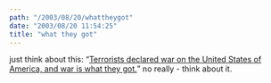 ```yaml
---
path: "/2003/08/20/whattheygot" 
date: "2003/08/20 11:54:25" 
title: "what they got" 
---
```

just think about this: <q><a href="http://www.georgewbush.com/News/Read.aspx?ID=1988">Terrorists declared war on the United States of America, and war is what they got.</a></q> no really - think about it.